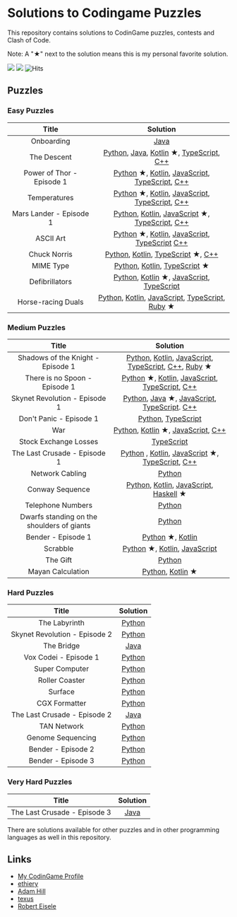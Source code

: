 # Solutions to Codingame Puzzles

This repository contains solutions to CodinGame puzzles, contests and Clash of Code.

Note: A "&starf;" next to the solution means this is my personal favorite solution.

![](https://img.shields.io/github/languages/count/charlesfranciscodev/codingame.svg) ![](https://img.shields.io/github/languages/top/charlesfranciscodev/codingame.svg) ![Hits](https://hitcounter.pythonanywhere.com/count/tag.svg?url=https%3A%2F%2Fgithub.com%2Fcharlesfranciscodev%2Fcodingame)

## Puzzles

### Easy Puzzles
| Title | Solution |
| :---: | :-------: |
| Onboarding | [Java](./puzzles/java/onboarding/Player.java) |
| The Descent | [Python](./puzzles/python3/the_descent.py), [Java](./puzzles/java/the-descent/Player.java), [Kotlin](./puzzles/kotlin/src/the-descent) &starf;, [TypeScript](./puzzles/ts/the-descent/the-descent.ts), [C++](./puzzles/cpp/the-descent.cpp) |
| Power of Thor - Episode 1 | [Python](./puzzles/python3/power-of-thor1) &starf;, [Kotlin](./puzzles/kotlin/src/power-of-thor1.kt), [JavaScript](./puzzles/js/power-of-thor1.js), [TypeScript](./puzzles/ts/power-of-thor1/power-of-thor1.ts), [C++](./puzzles/cpp/power-of-thor1.cpp) |
| Temperatures | [Python](./puzzles/python3/temperatures) &starf;, [Kotlin](./puzzles/kotlin/src/temperatures.kt), [JavaScript](./puzzles/js/temperatures.js), [TypeScript](./puzzles/ts/temperatures/temperatures.ts), [C++](./puzzles/cpp/temperatures.cpp) |
| Mars Lander - Episode 1 | [Python](./puzzles/python3/mars_lander1.py), [Kotlin](./puzzles/kotlin/src/mars-lander1.kt), [JavaScript](./puzzles/js/mars-lander1) &starf;, [TypeScript](./puzzles/ts/mars-lander1/mars-lander1.ts), [C++](./puzzles/cpp/mars-lander1.cpp) |
| ASCII Art | [Python](./puzzles/python3/ascii-art) &starf;, [Kotlin](./puzzles/kotlin/src/ascii-art.kt), [JavaScript](./puzzles/js/ascii-art.js), [TypeScript](./puzzles/ts/ascii-art/ascii-art.ts) [C++](./puzzles/cpp/ascii-art.cpp) |
| Chuck Norris | [Python](./puzzles/python3/chuck_norris.py), [Kotlin](./puzzles/kotlin/src/chuck-norris.kt), [TypeScript](./puzzles/ts/chuck-norris) &starf;, [C++](./puzzles/cpp/chuck-norris.cpp) |
| MIME Type | [Python](./puzzles/python3/mime_type.py), [Kotlin](./puzzles/kotlin/src/mime-type.kt), [TypeScript](./puzzles/ts/mime-type) &starf; |
| Defibrillators | [Python](./puzzles/python3/defibrillators.py), [Kotlin](./puzzles/kotlin/src/defibrillators) &starf;, [JavaScript](./puzzles/js/defibrillators.js), [TypeScript](./puzzles/ts/defibrillators/defibrillators.ts) |
| Horse-racing Duals | [Python](./puzzles/python3/horse_racing_duals.py), [Kotlin](./puzzles/kotlin/src/horse-racing-duals.kt), [JavaScript](./puzzles/js/horse-racing-duals.js), [TypeScript](./puzzles/ts/horse-racing-duals/horse-racing-duals.ts), [Ruby](./puzzles/ruby/horse-racing-duals) &starf; |

### Medium Puzzles
| Title | Solution |
| :---: | :-------: |
| Shadows of the Knight - Episode 1 | [Python](./puzzles/python3/shadows_knight1.py), [Kotlin](./puzzles/kotlin/src/shadows-knight1.kt), [JavaScript](./puzzles/js/shadows-knight1.js), [TypeScript](./puzzles/ts/shadows-knight1/shadows-knight1.ts), [C++](./puzzles/cpp/shadows-knight1.cpp), [Ruby](./puzzles/ruby/shadows-knight1) &starf; |
| There is no Spoon - Episode 1 | [Python](./puzzles/python3/there-is-no-spoon1) &starf;, [Kotlin](./puzzles/kotlin/src/there-is-no-spoon1.kt), [JavaScript](./puzzles/js/there-is-no-spoon1.js), [TypeScript](./puzzles/ts/there-is-no-spoon1/there-is-no-spoon1.ts), [C++](./puzzles/cpp/there-is-no-spoon1.cpp) |
| Skynet Revolution - Episode 1 | [Python](./puzzles/python3/skynet_revolution1.py), [Java](./puzzles/java/skynet-revolution1) &starf;, [JavaScript](./puzzles/js/skynet-revolution1.js), [TypeScript](./puzzles/ts/skynet-revolution1/skynet-revolution1.ts). [C++](./puzzles/cpp/skynet-revolution1.cpp) |
| Don't Panic - Episode 1 | [Python](./puzzles/python3/dont_panic1.py), [TypeScript](./puzzles/ts/dont-panic1/dont-panic1.ts) |
| War | [Python](./puzzles/python3/war.py), [Kotlin](./puzzles/kotlin/src/war) &starf;, [JavaScript](./puzzles/js/war.js), [C++](./puzzles/cpp/war.cpp) |
| Stock Exchange Losses | [TypeScript](./puzzles/ts/stock-exchange/stock-exchange.ts) |
| The Last Crusade - Episode 1 | [Python](./puzzles/python3/last_crusade1.py) , [Kotlin](./puzzles/kotlin/src/last-crusade1.kt), [JavaScript](./puzzles/js/last-crusade1) &starf;, [TypeScript](./puzzles/ts/last-crusade1/last-crusade1.ts), [C++](./puzzles/cpp/last-crusade1.cpp) |
| Network Cabling | [Python](./puzzles/python3/network_cabling.py) |
| Conway Sequence | [Python](./puzzles/python3/conway_sequence.py), [Kotlin](./puzzles/kotlin/src/conway-sequence.kt), [JavaScript](./puzzles/js/conway-sequence.js), [Haskell](./puzzles/haskell/conway-sequence) &starf; |
| Telephone Numbers | [Python](./puzzles/python3/telephone_numbers.py) |
| Dwarfs standing on the shoulders of giants | [Python](./puzzles/python3/dwarfs_giants.py) |
| Bender - Episode 1 | [Python](./puzzles/python3/bender1) &starf;, [Kotlin](./puzzles/kotlin/src/bender1.kt) |
| Scrabble | [Python](./puzzles/python3/scrabble) &starf;, [Kotlin](./puzzles/kotlin/src/scrabble.kt), [JavaScript](./puzzles/js/scrabble.js) |
| The Gift | [Python](./puzzles/python3/the_gift.py) |
| Mayan Calculation | [Python](./puzzles/python3/mayan_calc.py), [Kotlin](./puzzles/kotlin/src/mayan-calc) &starf; |

### Hard Puzzles
| Title | Solution |
| :---: | :-------: |
| The Labyrinth | [Python](./puzzles/python3/the-labyrinth) |
| Skynet Revolution - Episode 2 | [Python](./puzzles/python3/skynet-revolution2) |
| The Bridge | [Java](./puzzles/java/skynet-the-bridge/src/Player.java) |
| Vox Codei - Episode 1 | [Python](./puzzles/python3/vox-codei1) |
| Super Computer | [Python](./puzzles/python3/super-computer) |
| Roller Coaster | [Python](./puzzles/python3/roller-coaster) |
| Surface | [Python](./puzzles/python3/surface) |
| CGX Formatter | [Python](./puzzles/python3/cgx_formatter.py) |
| The Last Crusade - Episode 2 | [Java](./puzzles/java/last-crusade2/src/Player.java) |
| TAN Network | [Python](./puzzles/python3/tan-network) |
| Genome Sequencing | [Python](./puzzles/python3/genome_sequencing.py) |
| Bender - Episode 2 | [Python](./puzzles/python3/bender2) |
| Bender - Episode 3 | [Python](./puzzles/python3/bender3.py) |

### Very Hard Puzzles
| Title | Solution |
| :---: | :-------: |
| The Last Crusade - Episode 3 | [Java](./puzzles/java/last-crusade3/src/Player.java) |

There are solutions available for other puzzles and in other programming languages as well in this repository.

## Links
* [My CodinGame Profile](https://www.codingame.com/profile/8111ec5700e5b6591daabfc46fd79e278747932)
* [ethiery](https://ethiery.github.io/codingame/index.html)
* [Adam Hill](http://dootrix.com/)
* [texus](https://github.com/texus/codingame)
* [Robert Eisele](https://www.xarg.org/puzzle/codingame/genome-sequencing/)
